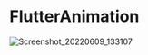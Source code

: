 # FlutterAnimation

![Screenshot_20220609_133107](https://user-images.githubusercontent.com/63688314/172849435-e08ade3c-c5d2-4c6c-9710-988b04928ec1.png)
